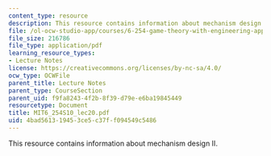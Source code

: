 ```yaml
---
content_type: resource
description: This resource contains information about mechanism design II.
file: /ol-ocw-studio-app/courses/6-254-game-theory-with-engineering-applications-spring-2010/4bad561319453ce5c37ff094549c5486_MIT6_254S10_lec20.pdf
file_size: 216786
file_type: application/pdf
learning_resource_types:
- Lecture Notes
license: https://creativecommons.org/licenses/by-nc-sa/4.0/
ocw_type: OCWFile
parent_title: Lecture Notes
parent_type: CourseSection
parent_uid: f9fa8243-4f2b-8f39-d79e-e6ba19845449
resourcetype: Document
title: MIT6_254S10_lec20.pdf
uid: 4bad5613-1945-3ce5-c37f-f094549c5486
---
```

This resource contains information about mechanism design II.